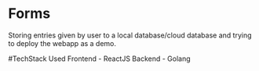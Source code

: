 # Forms

Storing entries given by user to a local database/cloud database and trying to deploy the webapp as a demo.

#TechStack Used
Frontend - ReactJS
Backend - Golang
